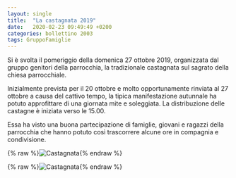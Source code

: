 ```yaml
---
layout: single
title:  "La castagnata 2019"
date:   2020-02-23 09:49:49 +0200
categories: bollettino 2003
tags: GruppoFamiglie
---
```


Si è svolta il pomeriggio della domenica 27 ottobre 2019, organizzata dal gruppo genitori della parrocchia, la tradizionale castagnata sul sagrato della chiesa parrocchiale. 

Inizialmente prevista per il 20 ottobre e molto opportunamente rinviata al 27 ottobre a causa del cattivo tempo, la tipica manifestazione autunnale ha potuto approfittare di una giornata mite e soleggiata. La distribuzione delle castagne è iniziata verso le 15.00. 

Essa ha visto una buona partecipazione di famiglie, giovani e ragazzi della parrocchia che hanno potuto così trascorrere alcune ore in compagnia e condivisione.


{% raw %}<img src="/assets/images/bollettino2003/castagnata_1.jpg" 
              alt="Castagnata" 
              class="full">{% endraw %}


{% raw %}<img src="/assets/images/bollettino2003/castagnata_2.jpg" 
              alt="Castagnata" 
              class="full">{% endraw %}
